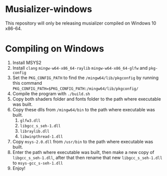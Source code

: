 # Musializer-windows
This repository will only be releasing musializer compiled on Windows 10 x86-64.

# Compiling on Windows
1. Install MSYS2
2. Install `clang` `mingw-w64-x86_64-raylib` `mingw-w64-x86_64-glfw` and `pkg-config`
3. Set the `PKG_CONFIG_PATH` to find the `/mingw64/lib/pkgconfig` by running this command `PKG_CONFIG_PATH=$PKG_CONFIG_PATH:/mingw64/lib/pkgconfig/`
4. Compile the program with `./build.sh`
5. Copy both shaders folder and fonts folder to the path where executable was built.
6. Copy these dlls from `/mingw64/bin` to the path where executable was built.
   1. `glfw3.dll`
   2. `libgcc_s_seh-1.dll`
   3. `libraylib.dll`
   4. `libwinpthread-1.dll`
7. Copy `msys-2.0.dll` from `/usr/bin` to the path where executable was built.
8. Enter the path where executable was built, then make a new copy of `libgcc_s_seh-1.dll`, after that then rename that new `libgcc_s_seh-1.dll` to `msys-gcc_s-seh-1.dll`
9. Enjoy!
